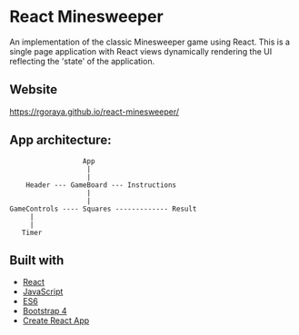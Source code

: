 # React Minesweeper
An implementation of the classic Minesweeper game using React. This is a single page application with React views dynamically rendering the UI reflecting the 'state' of the application.  

## Website
https://rgoraya.github.io/react-minesweeper/

## App architecture:

                      App
                       |
                       |
        Header --- GameBoard --- Instructions
                       |
                       |
    GameControls ---- Squares ------------- Result 
         |
         |
       Timer   

## Built with 
- [React](https://reactjs.org/)
- [JavaScript](https://developer.mozilla.org/en/JavaScript)
- [ES6](http://es6-features.org/#Constants)
- [Bootstrap 4](https://getbootstrap.com/)
- [Create React App](https://github.com/facebookincubator/create-react-app)
